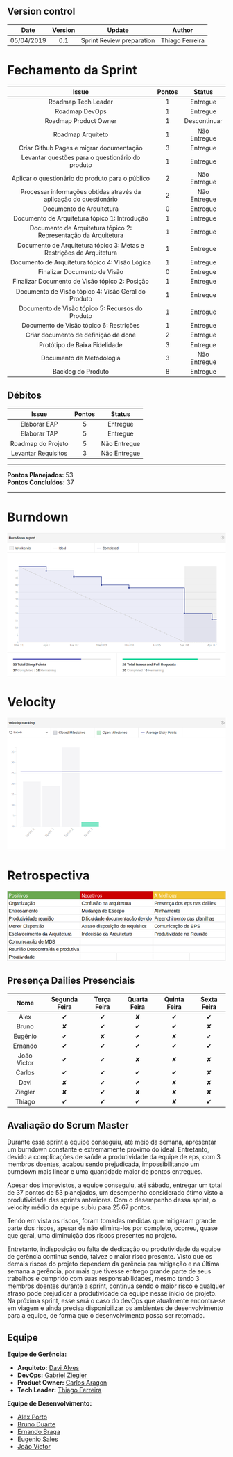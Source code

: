 ## Version control

|Date|Version|Update|Author|
|:--:|:----:|:-------:|:---:|
|05/04/2019|0.1|Sprint Review preparation|Thiago Ferreira|

# Fechamento da Sprint

|Issue|Pontos|Status|
|:--:|:-------:|:--:|
|Roadmap Tech Leader|1|Entregue|
|Roadmap DevOps|1|Entregue|
|Roadmap Product Owner|1|Descontinuar|
|Roadmap Arquiteto|1|Não Entregue|
|Criar Github Pages e migrar documentação|3|Entregue|
|Levantar questões para o questionário do produto|1|Entregue|
|Aplicar o questionário do produto para o público|2|Não Entregue|
|Processar informações obtidas através da aplicação do questionário|2|Não Entregue|
|Documento de Arquitetura|0|Entregue|
|Documento de Arquitetura tópico 1: Introdução|1|Entregue|
|Documento de Arquitetura tópico 2: Representação da Arquitetura|1|Entregue|
|Documento de Arquitetura tópico 3: Metas e Restrições de Arquitetura|1|Entregue|
|Documento de Arquitetura tópico 4: Visão Lógica|1|Entregue|
|Finalizar Documento de Visão|0|Entregue|
|Finalizar Documento de Visão tópico 2: Posição |1|Entregue|
|Documento de Visão tópico 4: Visão Geral do Produto |1|Entregue|
|Documento de Visão tópico 5: Recursos do Produto|1|Entregue|
|Documento de Visão tópico 6: Restrições|1|Entregue|
|Criar documento de definição de done|2|Entregue|
|Protótipo de Baixa Fidelidade|3|Entregue|
|Documento de Metodologia|3|Não Entregue|
|Backlog do Produto|8|Entregue|

## Débitos
|Issue|Pontos|Status|
|:--:|:-------:|:--:|
|Elaborar EAP|5|Entregue|
|Elaborar TAP|5|Entregue|
|Roadmap do Projeto|5|Não Entregue|
|Levantar Requisitos|3|Não Entregue|

___
**Pontos Planejados:** 53<br>
**Pontos Concluídos:** 37
___

# Burndown
<img src="../images/burndownSprint2.png">

# Velocity
<img src="../images/velocitySprint2.png">

# Retrospectiva
<img src="../images/reviewsprint2.png">

## Presença Dailies Presenciais

| Nome    |Segunda Feira      | Terça Feira      | Quarta Feira     | Quinta Feira      | Sexta Feira      |     
|:-----:  |:-----------------:|:----------------:|:----------------:|:-----------------:|:----------------:|
|Alex     |         ✔         |         ✔        |         ✘        |         ✔         |         ✔        |
|Bruno    |         ✘         |         ✔        |         ✔        |         ✔         |         ✘        |
|Eugênio  |         ✔         |         ✘        |         ✔        |         ✘         |         ✔        |
|Ernando  |         ✔         |         ✔        |         ✔        |         ✔         |         ✔        |
|João Victor|         ✔         |         ✔        |         ✘        |         ✘         |         ✘        |
|Carlos   |         ✔         |         ✔        |         ✔        |         ✔         |         ✘        |
|Davi     |         ✘         |         ✔        |         ✔        |         ✘         |         ✘        |
|Ziegler  |         ✘         |         ✔        |         ✘        |         ✘         |         ✘        |
|Thiago   |         ✔         |         ✔        |         ✔        |         ✘         |         ✔        |



## Avaliação do Scrum Master
Durante essa sprint a equipe conseguiu, até meio da semana, apresentar um burndown constante e extremamente próximo do ideal. Entretanto, devido a complicações de saúde a produtividade da equipe de eps, com 3 membros doentes, acabou sendo prejudicada, impossibilitando um burndown mais linear e uma quantidade maior de pontos entregues.

Apesar dos imprevistos, a equipe conseguiu, até sábado, entregar um total de 37 pontos de 53 planejados, um desempenho considerado ótimo visto a produtividade das sprints anteriores. Com o desempenho dessa sprint, o velocity médio da equipe subiu para 25.67 pontos.

Tendo em vista os riscos, foram tomadas medidas que mitigaram grande parte dos riscos, apesar de não elimina-los por completo, ocorreu, quase que geral, uma diminuição dos riscos presentes no projeto.

Entretanto, indisposição ou falta de dedicação ou produtividade da equipe de gerência continua sendo, talvez o maior risco presente. Visto que os demais riscos do projeto dependem da gerência pra mitigação e na última semana a gerência, por mais que tivesse entrego grande parte de seus trabalhos e cumprido com suas responsabilidades, mesmo tendo 3 membros doentes durante a sprint, continua sendo o maior risco e qualquer atraso pode prejudicar a produtividade da equipe nesse início de projeto. Na próxima sprint, esse será o caso do devOps que atualmente encontra-se em viagem e ainda precisa disponibilizar os ambientes de desenvolvimento para a equipe, de forma que o desenvolvimento possa ser retomado.

## Equipe
**Equipe de Gerência:** 
* **Arquiteto:** [Davi Alves](https://github.com/davialvb)  
* **DevOps:** [Gabriel Ziegler](https://github.com/gabrielziegler3) <br>
* **Product Owner:** [Carlos Aragon](https://github.com/carlosaragon) <br>
* **Tech Leader:** [Thiago Ferreira](https://github.com/thiagoiferreira)

**Equipe de Desenvolvimento:** 
- [Alex Porto](https://github.com/alexportof)
- [Bruno Duarte](https://github.com/Mexazonic)
- [Ernando Braga](https://github.com/ZarathosDeath)
- [Eugenio Sales](https://github.com/Eugeniosales)
- [João Victor](https://github.com/joao15victor08)